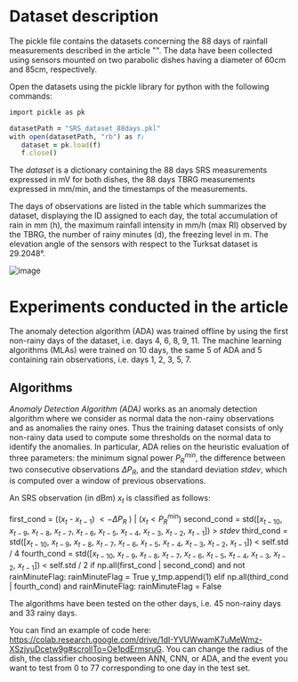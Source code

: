 # Dataset description 
The pickle file contains the datasets concerning the 88 days of rainfall measurements described in the article "". The data have been collected using sensors mounted on two parabolic dishes having a diameter of 60cm and 85cm, respectively. 

Open the datasets using the pickle library for python with the following commands:

```ruby
import pickle as pk 

datasetPath = "SRS_dataset_88days.pkl"  
with open(datasetPath, "rb") as f:  
   dataset = pk.load(f) 
   f.close()  
```

The *dataset* is a dictionary containing the 88 days SRS measurements expressed in mV for both dishes, the 88 days TBRG measurements expressed in mm/min, and the timestamps of the measurements.

The days of observations are listed in the table which summarizes the dataset, displaying the ID assigned to each day, the total accumulation of rain in mm (h), the maximum rainfall
intensity in mm/h (max RI) observed by the TBRG, the number of rainy minutes (d), the freezing level in m. The elevation angle of the sensors with respect to the Turksat dataset is 29.2048°.

![image](https://github.com/cosmiclabunige/SRS_dataset_88_days/assets/114477377/9bbb4f3d-c98d-43a9-9fb2-d91c373d428c)

# Experiments conducted in the article

The anomaly detection algorithm (ADA) was trained offline by using the first non-rainy days of the dataset, i.e. days 4, 6, 8, 9, 11. 
The machine learning algorithms (MLAs) were trained on 10 days, the same 5 of ADA and 5 containing rain observations, i.e. days 1, 2, 3, 5, 7.

## Algorithms

*Anomaly Detection Algorithm (ADA)* works as an anomaly detection algorithm where we consider as normal data the non-rainy observations and as anomalies the rainy ones. Thus the training dataset consists of only non-rainy data used to compute some thresholds on the normal data to identify the anomalies. In particular, ADA relies on the heuristic evaluation of three parameters: the minimum signal power $P_R^{min}$, the difference between two consecutive observations $\Delta P_R$, and the standard deviation $stdev$, which is computed over a window of previous observations. 

An SRS observation (in dBm) $x_t$ is classified as follows: 

first_cond = (($x_t$ - $x_{t-1}$) $<-\Delta P_R$ ) | ($x_t < P_R^{min}$)
second_cond = std([$x_{t-10}$, $x_{t-9}$, $x_{t-8}$, $x_{t-7}$, $x_{t-6}$, $x_{t-5}$, $x_{t-4}$, $x_{t-3}$, $x_{t-2}$, $x_{t-1}$]) > $stdev$
third_cond = std([$x_{t-10}$, $x_{t-9}$, $x_{t-8}$, $x_{t-7}$, $x_{t-6}$, $x_{t-5}$, $x_{t-4}$, $x_{t-3}$, $x_{t-2}$, $x_{t-1}$]) < self.std / 4
fourth_cond = std([$x_{t-10}$, $x_{t-9}$, $x_{t-8}$, $x_{t-7}$, $x_{t-6}$, $x_{t-5}$, $x_{t-4}$, $x_{t-3}$, $x_{t-2}$, $x_{t-1}$]) < self.std / 2
if np.all(first_cond | second_cond) and not rainMinuteFlag:
   rainMinuteFlag = True
   y_tmp.append(1)
elif np.all(third_cond | fourth_cond) and rainMinuteFlag:
   rainMinuteFlag = False

The algorithms have been tested on the other days, i.e. 45 non-rainy days and 33 rainy days. 

You can find an example of code here: https://colab.research.google.com/drive/1dI-YVUWwamK7uMeWmz-XSzjyuDcetw9g#scrollTo=Oe1pdErmsruG.
You can change the radius of the dish, the classifier choosing between ANN, CNN, or ADA, and the event you want to test from 0 to 77 corresponding to one day in the test set.
